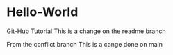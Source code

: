 # Hello-World
Git-Hub Tutorial
This is a change on the readme branch

From the conflict branch
This is a cange done on main

